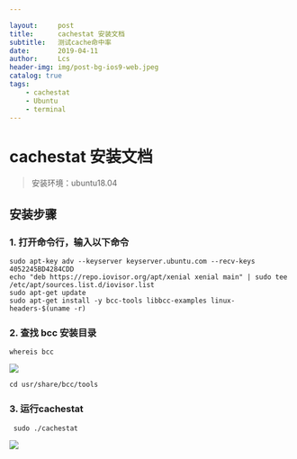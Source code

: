 ```yaml
---

layout:     post
title:      cachestat 安装文档
subtitle:   测试cache命中率
date:       2019-04-11
author:     Lcs
header-img: img/post-bg-ios9-web.jpeg
catalog: true
tags:
    - cachestat
    - Ubuntu
    - terminal
---
```


# cachestat 安装文档

>安装环境：ubuntu18.04

## 安装步骤



### 1. 打开命令行，输入以下命令

```
sudo apt-key adv --keyserver keyserver.ubuntu.com --recv-keys 4052245BD4284CDD
echo "deb https://repo.iovisor.org/apt/xenial xenial main" | sudo tee /etc/apt/sources.list.d/iovisor.list
sudo apt-get update
sudo apt-get install -y bcc-tools libbcc-examples linux-headers-$(uname -r)
```

### 2. 查找 bcc 安装目录

```
whereis bcc
```

![](https://github.com/lcs1998/lcs1998.github.io/blob/master/img/1554778901499.png?raw=true)

```
cd usr/share/bcc/tools
```

### 3. 运行cachestat

```
 sudo ./cachestat
```

![](https://github.com/lcs1998/lcs1998.github.io/blob/master/img/1554779035177.png?raw=true)





